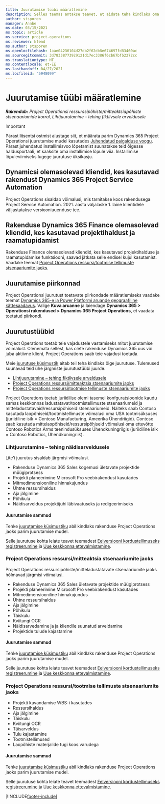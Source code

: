 ```yaml
---
title: Juurutamise tüübi määratlemine
description: Selles teemas antakse teavet, et aidata teha kindlaks oma ettevõtte projektitoimingute õige juurutamistüüp.
author: stsporen
manager: Annbe
ms.date: 03/15/2021
ms.topic: article
ms.service: project-operations
ms.reviewer: kfend
ms.author: stsporen
ms.openlocfilehash: 1aae04230104d27db2f62db8e674697fd83460ac
ms.sourcegitcommit: 3d78338773929121d17ec3386f6cb67bfb2272cc
ms.translationtype: HT
ms.contentlocale: et-EE
ms.lasthandoff: 04/27/2021
ms.locfileid: "5948099"
---
```

# <a name="determine-your-deployment-type"></a>Juurutamise tüübi määratlemine

_**Rakendub:** Project Operationsi ressurssipõhiste/mitteaktsiapõhiste stsenaariumide korral,  Lihtjuurutamine - tehing fiktiivsele arveldusele_

> [!IMPORTANT]
> Pärast litsentsi ostmist alustage siit, et määrata parim Dynamics 365 Project Operationsi juurutamise mudel kasutades [Juhendatud paigalduse voogu](https://aka.ms/provisionprojectoperations).
> Pärast juhendatud installimisvoo lõpetamist suunatakse teid õigesse haldusportaali, et saaksite oma installimise lõpule viia. Installimise lõpuleviimiseks lugege juurutuse üksikasju.


## <a name="existing-customers-of-dynamics-using-dynamics-365-project-service-automation"></a>Dynamicsi olemasolevad kliendid, kes kasutavad rakendust Dynamics 365 Project Service Automation
Project Operations sisaldab võimalusi, mis tarnitakse koos rakendusega Project Service Automation. 2021. aasta väljalaske 1. laine klientidele väljastatakse versiooniuuenduse tee.

## <a name="existing-customers-of-dynamics-365-finance-using-project-management-and-accounting"></a>Rakenduse Dynamics 365 Finance olemasolevad kliendid, kes kasutavad projektihaldust ja raamatupidamist 

Rakenduse Finance olemasolevad kliendid, kes kasutavad projektihalduse ja raamatupidamise funktsiooni, saavad jätkata selle endisel kujul kasutamist. Vaadake teemat [Project Operations ressursi/tootmise tellimuste stsenaariumite jaoks](#pma).


## <a name="deployment-regions"></a>Juurutamise piirkonnad
Project Operationsi juurutust toetavate piirkondade määratlemiseks vaadake teemat [Dynamics 365-e ja Power Platformi aruande geograafiline kättesaadavus](https://dynamics.microsoft.com/en-us/geographic-availability/). Valige **Kuva aruanne** ja laiendage **Dynamics 365 > Operationsi rakendused > Dynamics 365 Project Operations**, et vaadata toetatud piirkondi.

## <a name="deployment-types"></a>Juurutustüübid
Project Operations toetab teie vajadustele vastamiseks mitut juurutamise võimalust. Olenemata sellest, kas olete rakenduse Dynamics 365 uus või juba aktiivne klient, Project Operations saab teie vajadusi toetada.

Meie [juurutuse küsimustik](https://aka.ms/provisionprojectoperations) aitab teil teha kindlaks õige juurutuse. Tulemused suunavad teid ühe järgmiste juurutustüübi juurde.

- [Lihtjuurutamine – tehing fiktiivsele arveldusele](#lite)
- [Project Operations ressursi/mitteaktsia stsenaariumite jaoks](#integrated)
- [Project Operations ressursi/tootmise tellimuste stsenaariumite jaoks](#pma)

Project Operations toetab juriidilise olemi tasemel konfguratsioonide kaudu samas keskkonnas ladustatavat/tootmistellimuste stsenaariumeid ja mitteladustatavaid/ressursipõhiseid stsenaariumeid. Näiteks saab Contoso kasutada laopõhiseid/tootmistellimuste võimalusi oma USA tootmisüksuses (juriidiline isik = Contoso Manufacturing, Ameerika Ühendriigid). Contoso saab kasutada mittelaopõhiseid/ressursipõhiseid võimalusi oma ettevõtte Contoso Robotics Arms teenindusüksuses Ühendkuningriigis (juriidiline isik = Contoso Robotics, Ühendkuningriik).

### <a name="lite-deployment---deal-to-proforma-invoicing"></a><a  name="lite"></a>Lihtjuurutamine – tehing näidisarveldusele

Lite’i juurutus sisaldab järgmisi võimalusi.

- Rakenduse Dynamics 365 Sales kogemusi ületavate projektide müügiprotsess
- Projekti planeerimine Microsoft Pro veebirakendust kasutades
- Mitmedimensiooniline hinnakujundus
- Ühtne ressursihaldus
- Aja jälgimine
- Põhikulu
- Näidisarveldus projektijuhi läbivaatuseks ja redigeerimiseks 

#### <a name="deployment-steps"></a>Juurutamise sammud
Tehke [juurutamise küsimustiku](https://aka.ms/provisionprojectoperations) abil kindlaks rakenduse Project Operations jaoks parim juurutamise mudel.

Selle juurutuse kohta leiate teavet teemadest [Eelversiooni kordustellimuseks registreerumine](lite-preview-subscription-sign-up.md) ja [Uue keskkonna ettevalmistamine](lite-deployment.md). 


### <a name="project-operations-for-resourcenon-stocked-scenarios"></a><a name="integrated"></a>Project Operations ressursi/mitteaktsia stsenaariumite jaoks
Project Operations ressursipõhiste/mitteladustatavate stsenaariumite jaoks hõlmavad järgmisi võimalusi.
 
- Rakenduse Dynamics 365 Sales ületavate projektide müügiprotsess
- Projekti planeerimine Microsoft Pro veebirakendust kasutades
- Mitmedimensiooniline hinnakujundus
- Ühtne ressursihaldus
- Aja jälgimine
- Põhikulu
- Täiskulu
- Kviitungi OCR
- Näidisarvedamine ja ja kliendile suunatud arveldamine 
- Projektide tulude kajastamine

#### <a name="deployment-steps"></a>Juurutamise sammud
Tehke [juurutamise küsimustiku](https://aka.ms/provisionprojectoperations) abil kindlaks rakenduse Project Operations jaoks parim juurutamise mudel.

Selle juurutuse kohta leiate teavet teemadest [Eelversiooni kordustellimuseks registreerumine](resource-sign-up-preview-subscription.md) ja [Uue keskkonna ettevalmistamine](resource-provision-new-environment.md). 


### <a name="project-operations-for-stockedproduction-order-scenarios"></a><a name="pma"></a>Project Operations ressursi/tootmise tellimuste stsenaariumite jaoks

- Projekti kavandamise WBS-i kasutades
- Ressursihaldus
- Aja jälgimine
- Täiskulu
- Kviitungi OCR
- Täisarveldus
- Tulu kajastamine
- Tootmistellimused
- Laopõhiste materjalide tugi koos varudega

#### <a name="deployment-steps"></a>Juurutamise sammud
Tehke [juurutamise küsimustiku](https://aka.ms/provisionprojectoperations) abil kindlaks rakenduse Project Operations jaoks parim juurutamise mudel.

Selle juurutuse kohta leiate teavet teemadest [Eelversiooni kordustellimuseks registreerumine](/dynamics365/fin-ops-core/dev-itpro/dev-tools/sign-up-preview-subscription?toc=%2fdynamics365%2ffinance%2ftoc.json) ja [Uue keskkonna ettevalmistamine](/dynamics365/fin-ops-core/dev-itpro/deployment/deploy-demo-environment?toc=%2fdynamics365%2ffinance%2ftoc.json). 



[!INCLUDE[footer-include](../includes/footer-banner.md)]